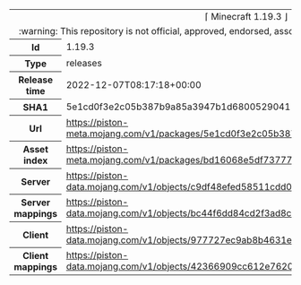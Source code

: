 <html><table>
<tr><td colspan="2" align="center"><img width="0" height="0"><br/>⌈ Minecraft 1.19.3 ⌋<br/><img width="0" height="0"></td></tr>
<tr><td colspan="2" align="center"><img width="0" height="0"><br/>
:warning: This repository is not official, approved, endorsed, associated or connected with Mojang :warning:
<br/><img width="0" height="0"></td></tr>
<tr><th>Id</th><td>1.19.3</td></tr>
<tr><th>Type</th><td>releases</td></tr>
<tr><th>Release time</th><td>2022-12-07T08:17:18+00:00</td></tr>
<tr><th>SHA1</th><td>5e1cd0f3e2c05b387b9a85a3947b1d6800529041</td></tr>
<tr><th>Url</th><td><a href="https://piston-meta.mojang.com/v1/packages/5e1cd0f3e2c05b387b9a85a3947b1d6800529041/1.19.3.json">https://piston-meta.mojang.com/v1/packages/5e1cd0f3e2c05b387b9a85a3947b1d6800529041/1.19.3.json</a></td></tr>
<tr><th>Asset index</th><td><a href="https://piston-meta.mojang.com/v1/packages/bd16068e5df73777f4a10bef06e32d048a51e97f/2.json">https://piston-meta.mojang.com/v1/packages/bd16068e5df73777f4a10bef06e32d048a51e97f/2.json</a></td></tr>
<tr><th>Server</th><td><a href="https://piston-data.mojang.com/v1/objects/c9df48efed58511cdd0213c56b9013a7b5c9ac1f/server.jar">https://piston-data.mojang.com/v1/objects/c9df48efed58511cdd0213c56b9013a7b5c9ac1f/server.jar</a></td></tr>
<tr><th>Server mappings</th><td><a href="https://piston-data.mojang.com/v1/objects/bc44f6dd84cd2f3ad8c0caad850eaca9e82067e3/server.txt">https://piston-data.mojang.com/v1/objects/bc44f6dd84cd2f3ad8c0caad850eaca9e82067e3/server.txt</a></td></tr>
<tr><th>Client</th><td><a href="https://piston-data.mojang.com/v1/objects/977727ec9ab8b4631e5c12839f064092f17663f8/client.jar">https://piston-data.mojang.com/v1/objects/977727ec9ab8b4631e5c12839f064092f17663f8/client.jar</a></td></tr>
<tr><th>Client mappings</th><td><a href="https://piston-data.mojang.com/v1/objects/42366909cc612e76208d34bf1356f05a88e08a1d/client.txt">https://piston-data.mojang.com/v1/objects/42366909cc612e76208d34bf1356f05a88e08a1d/client.txt</a></td></tr>
</table></html>